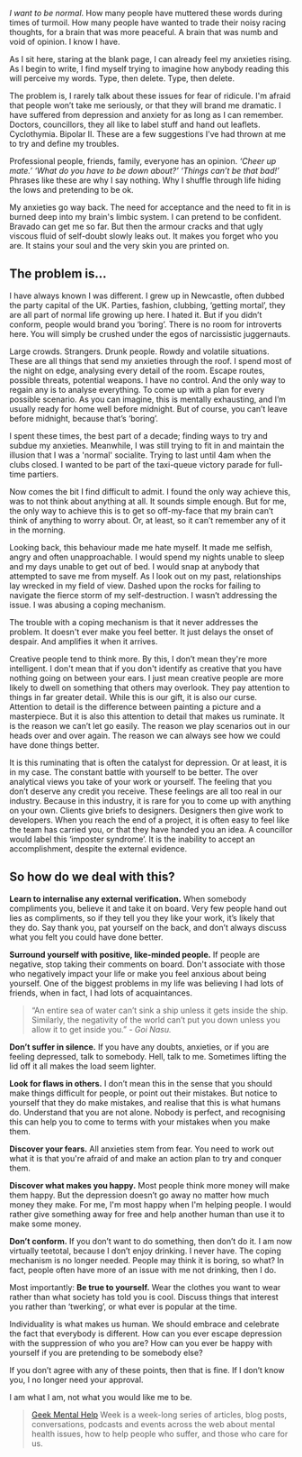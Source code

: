 *I want to be normal*. How many people have muttered these words during times of turmoil. How many people have wanted to trade their noisy racing thoughts, for a brain that was more peaceful. A brain that was numb and void of opinion. I know I have.

As I sit here, staring at the blank page, I can already feel my anxieties rising. As I begin to write, I find myself trying to imagine how anybody reading this will perceive my words. Type, then delete. Type, then delete.

The problem is, I rarely talk about these issues for fear of ridicule. I'm afraid that people won’t take me seriously, or that they will brand me dramatic. I have suffered from depression and anxiety for as long as I can remember. Doctors, councillors, they all like to label stuff and hand out leaflets. Cyclothymia. Bipolar II. These are a few suggestions I’ve had thrown at me to try and define my troubles.

Professional people, friends, family, everyone has an opinion. *‘Cheer up mate.’ ‘What do you have to be down about?’ ‘Things can’t be that bad!’* Phrases like these are why I say nothing. Why I shuffle through life hiding the lows and pretending to be ok.

My anxieties go way back. The need for acceptance and the need to fit in is burned deep into my brain's limbic system. I can pretend to be confident. Bravado can get me so far. But then the armour cracks and that ugly viscous fluid of self-doubt slowly leaks out. It makes you forget who you are. It stains your soul and the very skin you are printed on.

## The problem is...
I have always known I was different. I grew up in Newcastle, often dubbed the party capital of the UK. Parties, fashion, clubbing, ‘getting mortal’, they are all part of normal life growing up here. I hated it. But if you didn’t conform, people would brand you ‘boring’. There is no room for introverts here. You will simply be crushed under the egos of narcissistic juggernauts.

Large crowds. Strangers. Drunk people. Rowdy and volatile situations. These are all things that send my anxieties through the roof. I spend most of the night on edge, analysing every detail of the room. Escape routes, possible threats, potential weapons. I have no control. And the only way to regain any is to analyse everything. To come up with a plan for every possible scenario. As you can imagine, this is mentally exhausting, and I’m usually ready for home well before midnight. But of course, you can’t leave before midnight, because that’s ‘boring’.

I spent these times, the best part of a decade; finding ways to try and subdue my anxieties. Meanwhile, I was still trying to fit in and maintain the illusion that I was a 'normal' socialite. Trying to last until 4am when the clubs closed. I wanted to be part of the taxi-queue victory parade for full-time partiers.

Now comes the bit I find difficult to admit. I found the only way achieve this, was to not think about anything at all. It sounds simple enough. But for me, the only way to achieve this is to get so off-my-face that my brain can’t think of anything to worry about. Or, at least, so it can’t remember any of it in the morning.

Looking back, this behaviour made me hate myself. It made me selfish, angry and often unapproachable. I would spend my nights unable to sleep and my days unable to get out of bed. I would snap at anybody that attempted to save me from myself. As I look out on my past, relationships lay wrecked in my field of view. Dashed upon the rocks for failing to navigate the fierce storm of my self-destruction. I wasn’t addressing the issue. I was abusing a coping mechanism.

The trouble with a coping mechanism is that it never addresses the problem. It doesn't ever make you feel better. It just delays the onset of despair. And amplifies it when it arrives.

Creative people tend to think more. By this, I don’t mean they're more intelligent. I don't mean that if you don't identify as creative that you have nothing going on between your ears. I just mean creative people are more likely to dwell on something that others may overlook. They pay attention to things in far greater detail. While this is our gift, it is also our curse. Attention to detail is the difference between painting a picture and a masterpiece. But it is also this attention to detail that makes us ruminate. It is the reason we can’t let go easily. The reason we play scenarios out in our heads over and over again. The reason we can always see how we could have done things better.

It is this ruminating that is often the catalyst for depression. Or at least, it is in my case. The constant battle with yourself to be better. The over analytical views you take of your work or yourself. The feeling that you don’t deserve any credit you receive. These feelings are all too real in our industry. Because in this industry, it is rare for you to come up with anything on your own. Clients give briefs to designers. Designers then give work to developers. When you reach the end of a project, it is often easy to feel like the team has carried you, or that they have handed you an idea. A councillor would label this ‘imposter syndrome’. It is the inability to accept an accomplishment, despite the external evidence.

## So how do we deal with this?

**Learn to internalise any external verification.** When somebody compliments you, believe it and take it on board. Very few people hand out lies as compliments, so if they tell you they like your work, it’s likely that they do. Say thank you, pat yourself on the back, and don’t always discuss what you felt you could have done better.

**Surround yourself with positive, like-minded people.** If people are negative, stop taking their comments on board. Don't associate with those who negatively impact your life or make you feel anxious about being yourself. One of the biggest problems in my life was believing I had lots of friends, when in fact, I had lots of acquaintances. 

> “An entire sea of water can’t sink a ship unless it gets inside the ship. Similarly, the negativity of the world can’t put you down unless you allow it to get inside you.”
*- Goi Nasu.*

**Don’t suffer in silence.** If you have any doubts, anxieties, or if you are feeling depressed, talk to somebody. Hell, talk to me. Sometimes lifting the lid off it all makes the load seem lighter.

**Look for flaws in others.** I don’t mean this in the sense that you should make things difficult for people, or point out their mistakes. But notice to yourself that they do make mistakes, and realise that this is what humans do. Understand that you are not alone. Nobody is perfect, and recognising this can help you to come to terms with your mistakes when you make them.

**Discover your fears.** All anxieties stem from fear. You need to work out what it is that you're afraid of and make an action plan to try and conquer them.

**Discover what makes you happy.** Most people think more money will make them happy. But the depression doesn’t go away no matter how much money they make. For me, I'm most happy when I'm helping people. I would rather give something away for free and help another human than use it to make some money.

**Don’t conform.** If you don’t want to do something, then don’t do it. I am now virtually teetotal, because I don’t enjoy drinking. I never have. The coping mechanism is no longer needed. People may think it is boring, so what? In fact, people often have more of an issue with me not drinking, then I do.

Most importantly: **Be true to yourself.** Wear the clothes you want to wear rather than what society has told you is cool. Discuss things that interest you rather than ‘twerking’, or what ever is popular at the time.

Individuality is what makes us human. We should embrace and celebrate the fact that everybody is different. How can you ever escape depression with the suppression of who you are? How can you ever be happy with yourself if you are pretending to be somebody else?

If you don’t agree with any of these points, then that is fine. If I don’t know you, I no longer need your approval.

I am what I am, not what you would like me to be.

> [Geek Mental Help](http://geekmentalhelp.com/) Week is a week-long series of articles, blog posts, conversations, podcasts and events across the web about mental health issues, how to help people who suffer, and those who care for us.